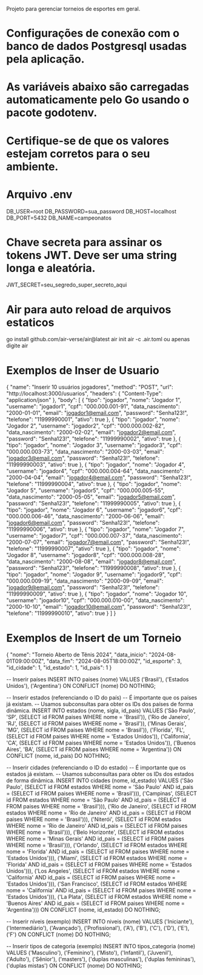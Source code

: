 Projeto para gerenciar torneios de esportes em geral.

# Configurações de conexão com o banco de dados Postgresql usadas pela aplicação.
# As variáveis abaixo são carregadas automaticamente pelo Go usando o pacote godotenv.
# Certifique-se de que os valores estejam corretos para o seu ambiente.

# Arquivo .env
DB_USER=root
DB_PASSWORD=sua_password
DB_HOST=localhost
DB_PORT=5432
DB_NAME=campeonatos

# Chave secreta para assinar os tokens JWT. Deve ser uma string longa e aleatória.
JWT_SECRET=seu_segredo_super_secreto_aqui

# Air para auto reload de arquivos estaticos
go install github.com/air-verse/air@latest
air init
air -c .air.toml ou apenas digite air

# Exemplos de Inser de Usuario
{
  "name": "Inserir 10 usuários jogadores",
  "method": "POST",
  "url": "http://localhost:3000/usuarios",
  "headers": {
    "Content-Type": "application/json"
  },
  "body": [
    {
      "tipo": "jogador",
      "nome": "Jogador 1",
      "username": "jogador1",
      "cpf": "000.000.001-91",
      "data_nascimento": "2000-01-01",
      "email": "jogador1@email.com",
      "password": "Senha123!",
      "telefone": "11999990001",
      "ativo": true
    },
    {
      "tipo": "jogador",
      "nome": "Jogador 2",
      "username": "jogador2",
      "cpf": "000.000.002-82",
      "data_nascimento": "2000-02-02",
      "email": "jogador2@email.com",
      "password": "Senha123!",
      "telefone": "11999990002",
      "ativo": true
    },
    {
      "tipo": "jogador",
      "nome": "Jogador 3",
      "username": "jogador3",
      "cpf": "000.000.003-73",
      "data_nascimento": "2000-03-03",
      "email": "jogador3@email.com",
      "password": "Senha123!",
      "telefone": "11999990003",
      "ativo": true
    },
    {
      "tipo": "jogador",
      "nome": "Jogador 4",
      "username": "jogador4",
      "cpf": "000.000.004-64",
      "data_nascimento": "2000-04-04",
      "email": "jogador4@email.com",
      "password": "Senha123!",
      "telefone": "11999990004",
      "ativo": true
    },
    {
      "tipo": "jogador",
      "nome": "Jogador 5",
      "username": "jogador5",
      "cpf": "000.000.005-55",
      "data_nascimento": "2000-05-05",
      "email": "jogador5@email.com",
      "password": "Senha123!",
      "telefone": "11999990005",
      "ativo": true
    },
    {
      "tipo": "jogador",
      "nome": "Jogador 6",
      "username": "jogador6",
      "cpf": "000.000.006-46",
      "data_nascimento": "2000-06-06",
      "email": "jogador6@email.com",
      "password": "Senha123!",
      "telefone": "11999990006",
      "ativo": true
    },
    {
      "tipo": "jogador",
      "nome": "Jogador 7",
      "username": "jogador7",
      "cpf": "000.000.007-37",
      "data_nascimento": "2000-07-07",
      "email": "jogador7@email.com",
      "password": "Senha123!",
      "telefone": "11999990007",
      "ativo": true
    },
    {
      "tipo": "jogador",
      "nome": "Jogador 8",
      "username": "jogador8",
      "cpf": "000.000.008-28",
      "data_nascimento": "2000-08-08",
      "email": "jogador8@email.com",
      "password": "Senha123!",
      "telefone": "11999990008",
      "ativo": true
    },
    {
      "tipo": "jogador",
      "nome": "Jogador 9",
      "username": "jogador9",
      "cpf": "000.000.009-19",
      "data_nascimento": "2000-09-09",
      "email": "jogador9@email.com",
      "password": "Senha123!",
      "telefone": "11999990009",
      "ativo": true
    },
    {
      "tipo": "jogador",
      "nome": "Jogador 10",
      "username": "jogador10",
      "cpf": "000.000.010-00",
      "data_nascimento": "2000-10-10",
      "email": "jogador10@email.com",
      "password": "Senha123!",
      "telefone": "11999990010",
      "ativo": true
    }
  ]
}

# Exemplos de Insert de um Torneio
{
  "nome": "Torneio Aberto de Tênis 2024",
  "data_inicio": "2024-08-01T09:00:00Z",
  "data_fim": "2024-08-05T18:00:00Z",
  "id_esporte": 3,
  "id_cidade": 1,
  "id_estado": 1,
  "id_pais": 1
}



-- Inserir países
INSERT INTO paises (nome) VALUES
('Brasil'),
('Estados Unidos'),
('Argentina')
ON CONFLICT (nome) DO NOTHING;

-- Inserir estados (referenciando o ID do país)
-- É importante que os países já existam.
-- Usamos subconsultas para obter os IDs dos países de forma dinâmica.
INSERT INTO estados (nome, sigla, id_pais) VALUES
('São Paulo', 'SP', (SELECT id FROM paises WHERE nome = 'Brasil')),
('Rio de Janeiro', 'RJ', (SELECT id FROM paises WHERE nome = 'Brasil')),
('Minas Gerais', 'MG', (SELECT id FROM paises WHERE nome = 'Brasil')),
('Florida', 'FL', (SELECT id FROM paises WHERE nome = 'Estados Unidos')),
('California', 'CA', (SELECT id FROM paises WHERE nome = 'Estados Unidos')),
('Buenos Aires', 'BA', (SELECT id FROM paises WHERE nome = 'Argentina'))
ON CONFLICT (nome, id_pais) DO NOTHING;

-- Inserir cidades (referenciando o ID do estado)
-- É importante que os estados já existam.
-- Usamos subconsultas para obter os IDs dos estados de forma dinâmica.
INSERT INTO cidades (nome, id_estado) VALUES
('São Paulo', (SELECT id FROM estados WHERE nome = 'São Paulo' AND id_pais = (SELECT id FROM paises WHERE nome = 'Brasil'))),
('Campinas', (SELECT id FROM estados WHERE nome = 'São Paulo' AND id_pais = (SELECT id FROM paises WHERE nome = 'Brasil'))),
('Rio de Janeiro', (SELECT id FROM estados WHERE nome = 'Rio de Janeiro' AND id_pais = (SELECT id FROM paises WHERE nome = 'Brasil'))),
('Niterói', (SELECT id FROM estados WHERE nome = 'Rio de Janeiro' AND id_pais = (SELECT id FROM paises WHERE nome = 'Brasil'))),
('Belo Horizonte', (SELECT id FROM estados WHERE nome = 'Minas Gerais' AND id_pais = (SELECT id FROM paises WHERE nome = 'Brasil'))),
('Orlando', (SELECT id FROM estados WHERE nome = 'Florida' AND id_pais = (SELECT id FROM paises WHERE nome = 'Estados Unidos'))),
('Miami', (SELECT id FROM estados WHERE nome = 'Florida' AND id_pais = (SELECT id FROM paises WHERE nome = 'Estados Unidos'))),
('Los Angeles', (SELECT id FROM estados WHERE nome = 'California' AND id_pais = (SELECT id FROM paises WHERE nome = 'Estados Unidos'))),
('San Francisco', (SELECT id FROM estados WHERE nome = 'California' AND id_pais = (SELECT id FROM paises WHERE nome = 'Estados Unidos'))),
('La Plata', (SELECT id FROM estados WHERE nome = 'Buenos Aires' AND id_pais = (SELECT id FROM paises WHERE nome = 'Argentina')))
ON CONFLICT (nome, id_estado) DO NOTHING;

-- Inserir níveis (exemplo)
INSERT INTO niveis (nome) VALUES
('Iniciante'),
('Intermediário'),
('Avançado'),
('Profissional'),
('A'),
('B'),
('C'),
('D'),
('E'),
('F')
ON CONFLICT (nome) DO NOTHING;

-- Inserir tipos de categoria (exemplo)
INSERT INTO tipos_categoria (nome) VALUES
('Masculino'),
('Feminino'),
('Misto'),
('Infantil'),
('Juvenil'),
('Adulto'),
('Sênior'),
('masters'),
('duplas masculinas'),
('duplas femininas'),
('duplas mistas')
ON CONFLICT (nome) DO NOTHING;
